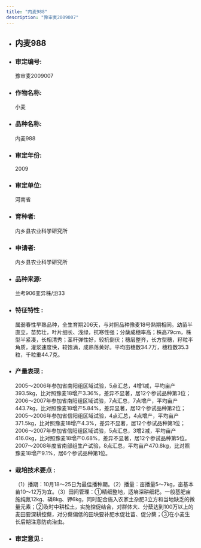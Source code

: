 ```yaml
---
title: "内麦988"
description: "豫审麦2009007"
---
```

* ## 内麦988
* ###  审定编号:  
   豫审麦2009007

*  ### 作物名称:  
   小麦

*   ###  品种名称: 
    内麦988

*   ### 审定年份: 
    2009

*   ### 审定单位:  
    河南省

*   ### 育种者:  
    内乡县农业科学研究所

*   ### 申请者:  
    内乡县农业科学研究所

*   ### 品种来源:  
    兰考906变异株/汾33


*   ### 特征特性 : 
    属弱春性早熟品种，全生育期206天，与对照品种豫麦18号熟期相同。幼苗半直立，苗势壮，叶片细长、浅绿，抗寒性强；分蘖成穗率高；株高79cm，株型半紧凑，长相清秀；茎秆弹性好，较抗倒伏；穗层整齐，长方型穗，籽粒半角质，灌浆速度快，较饱满，成熟落黄好。平均亩穗数34.7万，穗粒数35.3粒，千粒重44.7克。


*   ### 产量表现 : 
    2005～2006年参加省南阳组区域试验，5点汇总，4增1减，平均亩产393.5kg，比对照豫麦18增产3.36%，差异不显著，居12个参试品种第3位；2006～2007年参加省南阳组区域试验，7点汇总，7点增产，平均亩产443.7kg，比对照豫麦18增产5.84%，差异显著，居12个参试品种第2位；2005～2006年参加省信阳组区域试验，4点汇总，4点增产，平均亩产371.5kg，比对照豫麦18增产4.3%，差异不显著，居12个参试品种第1位；2006～2007年参加省信阳组区域试验，5点汇总，3增2减，平均亩产416.0kg，比对照豫麦18增产0.68%，差异不显著，居12个参试品种第5位。2007～2008年度省南部组生产试验，8点汇总，平均亩产470.8kg，比对照豫麦18增产9.1%，居6个参试品种第1位。


*   ### 栽培技术要点 : 
    （1）播期：10月18～25日为最佳播种期。（2）播量：亩播量5～7kg，亩基本苗10～12万为宜。（3）田间管理：①精细整地，适墒深耕细耙。一般基肥亩施纯氮12kg、磷8kg、钾6kg，同时配合施入农家土杂肥3立方和当地缺乏的微量元素；②及时中耕松土，实施控促结合，对群体大、分蘖达到100万以上的麦田要深耕控蘖，对分蘖偏低的田块要补肥水促壮苗、促分蘖；③在小麦生长后期注意防病治虫。


*   ### 审定意见 : 
    

